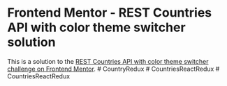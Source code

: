 # Frontend Mentor - REST Countries API with color theme switcher solution

This is a solution to the [REST Countries API with color theme switcher challenge on Frontend Mentor](https://www.frontendmentor.io/challenges/rest-countries-api-with-color-theme-switcher-5cacc469fec04111f7b848ca).
#   C o u n t r y R e d u x  
 #   C o u n t r i e s R e a c t R e d u x  
 #   C o u n t r i e s R e a c t R e d u x  
 
